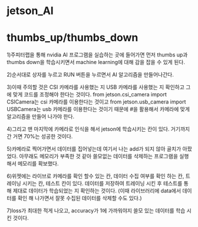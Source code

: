 # jetson_AI

# thumbs_up/thumbs_down

1)주피터랩을 통해 nvidia AI 프로그램을 실습하는 곳에 들어가면 먼저 thumbs up과 thumbs down을 학습시키면서 machine learning에 대해 감을 잡을 수 있게 된다.

2)순서대로 상자를 누르고 RUN 버튼을 누르면서 AI 알고리즘을 만들어나간다.

3)이때 주의할 것은 CSI 카메라를 사용했는 지 USB 카메라를 사용했는 지 확인하고 그에 맞게 코드를 조정해야 한다는 것이다.
  from jetson.csi_camera import CSICamera는 csi 카메라를 이용한다는 것이고
  from jetson.usb_camera import USBCamera는 usb 카메라를 이용한다는 것이기 때문에 #을 활용해서 카메라에 맞게 알고리즘을 만들어 나가야 한다.
  
4)그리고 맨 마지막에 카메라로 인식을 해서 jetson에 학습시키는 칸이 있다. 거기까지 간 거면 70%는 성공한 것이다.

5)카메라로 찍어가면서 데이터를 집어넣는데 여기서 나는 add가 되지 않아 골치가 아팠었다. 아무래도 메모리가 부족한 것 같아 쓸모없는 데이터를 삭제하는 프로그램을 실행해서 메모리를 확보했다.

6)위젯에는 라이브로 카메라를 확인 할수 있는 칸, 데이터 수집 여부를 확인 하는 칸, 트레이닝 시키는 칸, 테스트 칸이 있다. 데이터를 저장하여 트레이닝 시킨 후 테스트를 통해 제대로 데이터가 학습되었는 지 확인하는 것이다.
  (이때 라이브러리에 data에서 데이터를 확인 해 나가면서 잘못 수집된 데이터를 삭제할 수도 있다.)

7)loss가 최대한 적게 나오고, accuracy가 1에 가까워야지 쓸모 있는 데이터를 학습 시킨 것이다.
